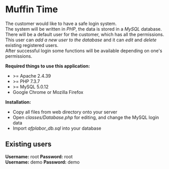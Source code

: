 # Muffin Time

The customer would like to have a safe login system.  
The system will be written in *PHP*, the data is stored in a *MySQL* database.  
There will be a default user for the customer, which has all the permissions.  
This user can *add a new user to the database* and it can *edit* and *delete* existing registered users.  
After successful login some functions will be available depending on one's permissions.  

**Required things to use this application:**  
* &gt;= Apache 2.4.39
* &gt;= PHP 7.3.7
* &gt;= MySQL 5.0.12
* Google Chrome or Mozilla Firefox  


**Installation:**   
* Copy all files from web directory onto your server   
* Open *classes/Database.php* for editing, and change the MySQL login data   
* Import *afplabor_db.sql* into your database   

## Existing users
**Username:**  root **Password:** root   
**Username:** demo **Password:** demo  
